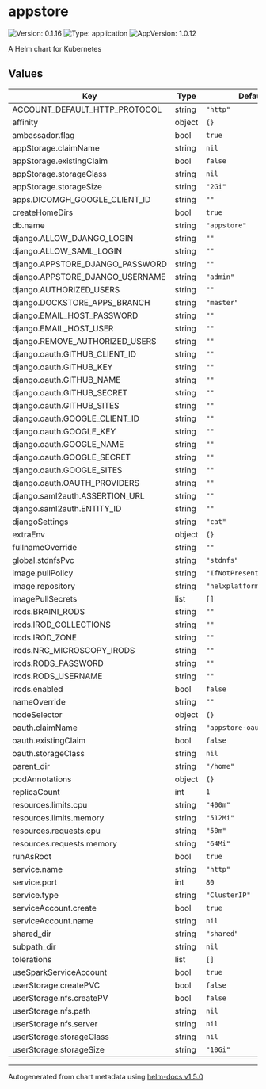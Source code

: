 # appstore

![Version: 0.1.16](https://img.shields.io/badge/Version-0.1.16-informational?style=flat-square) ![Type: application](https://img.shields.io/badge/Type-application-informational?style=flat-square) ![AppVersion: 1.0.12](https://img.shields.io/badge/AppVersion-1.0.12-informational?style=flat-square)

A Helm chart for Kubernetes

## Values

| Key | Type | Default | Description |
|-----|------|---------|-------------|
| ACCOUNT_DEFAULT_HTTP_PROTOCOL | string | `"http"` |  |
| affinity | object | `{}` |  |
| ambassador.flag | bool | `true` |  |
| appStorage.claimName | string | `nil` |  |
| appStorage.existingClaim | bool | `false` |  |
| appStorage.storageClass | string | `nil` |  |
| appStorage.storageSize | string | `"2Gi"` |  |
| apps.DICOMGH_GOOGLE_CLIENT_ID | string | `""` |  |
| createHomeDirs | bool | `true` |  |
| db.name | string | `"appstore"` |  |
| django.ALLOW_DJANGO_LOGIN | string | `""` |  |
| django.ALLOW_SAML_LOGIN | string | `""` |  |
| django.APPSTORE_DJANGO_PASSWORD | string | `""` |  |
| django.APPSTORE_DJANGO_USERNAME | string | `"admin"` |  |
| django.AUTHORIZED_USERS | string | `""` |  |
| django.DOCKSTORE_APPS_BRANCH | string | `"master"` |  |
| django.EMAIL_HOST_PASSWORD | string | `""` |  |
| django.EMAIL_HOST_USER | string | `""` |  |
| django.REMOVE_AUTHORIZED_USERS | string | `""` |  |
| django.oauth.GITHUB_CLIENT_ID | string | `""` |  |
| django.oauth.GITHUB_KEY | string | `""` |  |
| django.oauth.GITHUB_NAME | string | `""` |  |
| django.oauth.GITHUB_SECRET | string | `""` |  |
| django.oauth.GITHUB_SITES | string | `""` |  |
| django.oauth.GOOGLE_CLIENT_ID | string | `""` |  |
| django.oauth.GOOGLE_KEY | string | `""` |  |
| django.oauth.GOOGLE_NAME | string | `""` |  |
| django.oauth.GOOGLE_SECRET | string | `""` |  |
| django.oauth.GOOGLE_SITES | string | `""` |  |
| django.oauth.OAUTH_PROVIDERS | string | `""` |  |
| django.saml2auth.ASSERTION_URL | string | `""` |  |
| django.saml2auth.ENTITY_ID | string | `""` |  |
| djangoSettings | string | `"cat"` |  |
| extraEnv | object | `{}` |  |
| fullnameOverride | string | `""` |  |
| global.stdnfsPvc | string | `"stdnfs"` |  |
| image.pullPolicy | string | `"IfNotPresent"` |  |
| image.repository | string | `"helxplatform/appstore"` |  |
| imagePullSecrets | list | `[]` |  |
| irods.BRAINI_RODS | string | `""` |  |
| irods.IROD_COLLECTIONS | string | `""` |  |
| irods.IROD_ZONE | string | `""` |  |
| irods.NRC_MICROSCOPY_IRODS | string | `""` |  |
| irods.RODS_PASSWORD | string | `""` |  |
| irods.RODS_USERNAME | string | `""` |  |
| irods.enabled | bool | `false` |  |
| nameOverride | string | `""` |  |
| nodeSelector | object | `{}` |  |
| oauth.claimName | string | `"appstore-oauth-pvc"` |  |
| oauth.existingClaim | bool | `false` |  |
| oauth.storageClass | string | `nil` |  |
| parent_dir | string | `"/home"` |  |
| podAnnotations | object | `{}` |  |
| replicaCount | int | `1` |  |
| resources.limits.cpu | string | `"400m"` |  |
| resources.limits.memory | string | `"512Mi"` |  |
| resources.requests.cpu | string | `"50m"` |  |
| resources.requests.memory | string | `"64Mi"` |  |
| runAsRoot | bool | `true` |  |
| service.name | string | `"http"` |  |
| service.port | int | `80` |  |
| service.type | string | `"ClusterIP"` |  |
| serviceAccount.create | bool | `true` |  |
| serviceAccount.name | string | `nil` |  |
| shared_dir | string | `"shared"` |  |
| subpath_dir | string | `nil` |  |
| tolerations | list | `[]` |  |
| useSparkServiceAccount | bool | `true` |  |
| userStorage.createPVC | bool | `false` |  |
| userStorage.nfs.createPV | bool | `false` |  |
| userStorage.nfs.path | string | `nil` |  |
| userStorage.nfs.server | string | `nil` |  |
| userStorage.storageClass | string | `nil` |  |
| userStorage.storageSize | string | `"10Gi"` |  |

----------------------------------------------
Autogenerated from chart metadata using [helm-docs v1.5.0](https://github.com/norwoodj/helm-docs/releases/v1.5.0)
